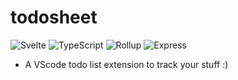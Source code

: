 # todosheet

![Svelte](https://img.shields.io/badge/Svelte-FF3E00.svg?style=for-the-badge&logo=Svelte&logoColor=white)
![TypeScript](https://img.shields.io/badge/TypeScript-3178C6.svg?style=for-the-badge&logo=TypeScript&logoColor=white)
![Rollup](https://img.shields.io/badge/rollup.js-EC4A3F.svg?style=for-the-badge&logo=rollupdotjs&logoColor=white)
![Express](https://img.shields.io/badge/Express-000000.svg?style=for-the-badge&logo=Express&logoColor=white)

- A VScode todo list extension to track your stuff :)